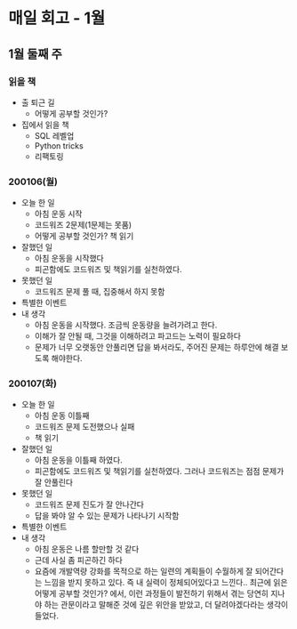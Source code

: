 # 매일 회고 - 1월



## 1월 둘째 주

### 읽을 책

* 출 퇴근 길
  * 어떻게 공부할 것인가?
* 집에서 읽을 책
  * SQL 레벨업
  * Python tricks
  * 리팩토링



### 200106(월)

* 오늘 한 일
  * 아침 운동 시작
  * 코드워즈 2문제(1문제는 못품)
  * 어떻게 공부할 것인가? 책 읽기
* 잘했던 일
  * 아침 운동을 시작했다
  * 피곤함에도 코드워즈 및 책읽기를 실천하였다.
* 못했던 일
  * 코드워즈 문제 풀 때, 집중해서 하지 못함
* 특별한 이벤트
* 내 생각
  * 아침 운동을 시작했다. 조금씩 운동량을 늘려가려고 한다.
  * 이해가 잘 안될 때, 그것을 이해하려고 파고드는 노력이 필요하다
  * 문제가 너무 오랫동안 안풀리면 답을 봐서라도, 주어진 문제는 하루안에 해결 보도록 해야한다.



### 200107(화)

* 오늘 한 일
  * 아침 운동 이틀째
  * 코드워즈 문제 도전했으나 실패
  * 책 읽기
* 잘했던 일
  * 아침 운동을 이틀째 하였다.
  * 피곤함에도 코드워즈 및 책읽기를 실천하였다. 그러나 코드워즈는 점점 문제가 잘 안풀린다
* 못했던 일
  * 코드워즈 문제 진도가 잘 안나간다
  * 답을 봐야 알 수 있는 문제가 나타나기 시작함
* 특별한 이벤트
* 내 생각
  * 아침 운동은 나름 할만할 것 같다
  * 근데 사실 좀 피곤하긴 하다
  * 요즘에 개발역량 강화를 목적으로 하는 일련의 계획들이 수월하게 잘 되어간다는 느낌을 받지 못하고 있다. 즉 내 실력이 정체되어있다고 느낀다.. 최근에 읽은 어떻게 공부할 것인가? 에서, 이런 과정들이 발전하기 위해서 겪는 당연히 지나야 하는 관문이라고 말해준 것에 깊은 위안을 받았고, 더 달려야겠다라는 생각이 들었다.